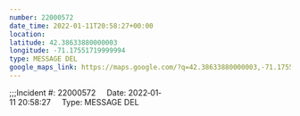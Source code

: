 ```yaml
---
number: 22000572
date_time: 2022-01-11T20:58:27+00:00
location: 
latitude: 42.38633880000003
longitude: -71.17551719999994
type: MESSAGE DEL
google_maps_link: https://maps.google.com/?q=42.38633880000003,-71.17551719999994
---
```


;;;Incident #: 22000572     Date: 2022‐01‐11 20:58:27     Type: MESSAGE DEL
